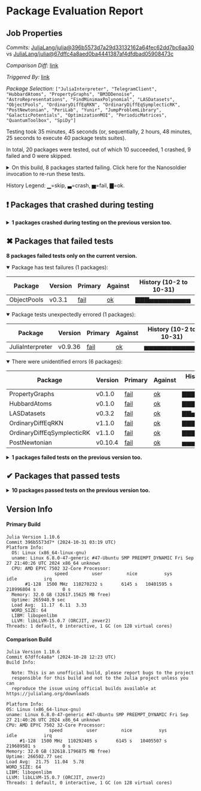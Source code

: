 # Package Evaluation Report

## Job Properties

*Commits:* [JuliaLang/julia@396b5573d7a29d33132162a64fec62dd7bc6aa30](https://github.com/JuliaLang/julia/commit/396b5573d7a29d33132162a64fec62dd7bc6aa30) vs [JuliaLang/julia@67dffc4a8aed0ba4441387af4dfdbad05908473c](https://github.com/JuliaLang/julia/commit/67dffc4a8aed0ba4441387af4dfdbad05908473c)

*Comparison Diff:* [link](https://github.com/JuliaLang/julia/compare/67dffc4a8aed0ba4441387af4dfdbad05908473c...396b5573d7a29d33132162a64fec62dd7bc6aa30)

*Triggered By:* [link](https://github.com/JuliaLang/julia/pull/56381#issuecomment-2450765573)

*Package Selection:* `["JuliaInterpreter", "TelegramClient", "HubbardAtoms", "PropertyGraphs", "BM3DDenoise", "AstroRepresentations", "FindMinimaxPolynomial", "LASDatasets", "ObjectPools", "OrdinaryDiffEqRKN", "OrdinaryDiffEqSymplecticRK", "PostNewtonian", "PeriLab", "Yunir", "JumpProblemLibrary", "GalacticPotentials", "OptimizationMOI", "PeriodicMatrices", "QuantumToolbox", "SpiDy"]`

Testing took 35 minutes, 45 seconds (or, sequentially, 2 hours, 48 minutes, 25 seconds to execute 40 package tests suites).

In total, 20 packages were tested, out of which 10 succeeded, 1 crashed, 9 failed and 0 were skipped.


<details><summary>On this build, 8 packages started failing. Click here for the Nanosoldier invocation to re-run these tests.</summary>
<p>

```
@nanosoldier `runtests(["PropertyGraphs", "HubbardAtoms", "ObjectPools", "LASDatasets", "JuliaInterpreter", "OrdinaryDiffEqRKN", "OrdinaryDiffEqSymplecticRK", "PostNewtonian"])`
```

</p>
</details>


History Legend: ▁=skip, ▃=crash, ▅=fail, ▇=ok.

## ❗ Packages that crashed during testing

<details><summary><strong>1 packages crashed during testing on the previous version too.</strong></summary>
<p>

<details open><summary>The process was aborted (1 packages):</summary>
<p>


| Package | History (10-2 to 10-31) |
| ------- | ------- |
| [TelegramClient v0.3.3](https://s3.amazonaws.com/julialang-reports/nanosoldier/pkgeval/by_hash/396b557_vs_67dffc4/TelegramClient.primary.log) | <span class="history">▇▇▇▇▇▇▇▇▇▇▇▇</span> |

</p>
</details>

</p>
</details>


## ✖ Packages that failed tests

**8 packages failed tests only on the current version.**

<details open><summary>Package has test failures (1 packages):</summary>
<p>


| Package | Version | Primary | Against | History (10-2 to 10-31) |
| ------- | ------- | ------- | ------- | ------- |
| ObjectPools | v0.3.1 | [fail](https://s3.amazonaws.com/julialang-reports/nanosoldier/pkgeval/by_hash/396b557_vs_67dffc4/ObjectPools.primary.log) | [ok](https://s3.amazonaws.com/julialang-reports/nanosoldier/pkgeval/by_hash/396b557_vs_67dffc4/ObjectPools.against.log) | <span class="history">▇▇▇▅▅▅▅▅▅▅▅▅</span> |

</p>
</details>

<details open><summary>Package tests unexpectedly errored (1 packages):</summary>
<p>


| Package | Version | Primary | Against | History (10-2 to 10-31) |
| ------- | ------- | ------- | ------- | ------- |
| JuliaInterpreter | v0.9.36 | [fail](https://s3.amazonaws.com/julialang-reports/nanosoldier/pkgeval/by_hash/396b557_vs_67dffc4/JuliaInterpreter.primary.log) | [ok](https://s3.amazonaws.com/julialang-reports/nanosoldier/pkgeval/by_hash/396b557_vs_67dffc4/JuliaInterpreter.against.log) | <span class="history">▅▅▅▅▅▅▅▅▅▅▅▅</span> |

</p>
</details>

<details open><summary>There were unidentified errors (6 packages):</summary>
<p>


| Package | Version | Primary | Against | History (10-2 to 10-31) |
| ------- | ------- | ------- | ------- | ------- |
| PropertyGraphs | v0.1.0 | [fail](https://s3.amazonaws.com/julialang-reports/nanosoldier/pkgeval/by_hash/396b557_vs_67dffc4/PropertyGraphs.primary.log) | [ok](https://s3.amazonaws.com/julialang-reports/nanosoldier/pkgeval/by_hash/396b557_vs_67dffc4/PropertyGraphs.against.log) | <span class="history">▇▇▇▇▇▇▇▇▇▇▇▇</span> |
| HubbardAtoms | v0.1.0 | [fail](https://s3.amazonaws.com/julialang-reports/nanosoldier/pkgeval/by_hash/396b557_vs_67dffc4/HubbardAtoms.primary.log) | [ok](https://s3.amazonaws.com/julialang-reports/nanosoldier/pkgeval/by_hash/396b557_vs_67dffc4/HubbardAtoms.against.log) | <span class="history">▇▇▇▇▇▇▇▇▇▇▇▇</span> |
| LASDatasets | v0.3.2 | [fail](https://s3.amazonaws.com/julialang-reports/nanosoldier/pkgeval/by_hash/396b557_vs_67dffc4/LASDatasets.primary.log) | [ok](https://s3.amazonaws.com/julialang-reports/nanosoldier/pkgeval/by_hash/396b557_vs_67dffc4/LASDatasets.against.log) | <span class="history">▇▇▅▇▇▇▇▇▇▇▇▇</span> |
| OrdinaryDiffEqRKN | v1.1.0 | [fail](https://s3.amazonaws.com/julialang-reports/nanosoldier/pkgeval/by_hash/396b557_vs_67dffc4/OrdinaryDiffEqRKN.primary.log) | [ok](https://s3.amazonaws.com/julialang-reports/nanosoldier/pkgeval/by_hash/396b557_vs_67dffc4/OrdinaryDiffEqRKN.against.log) | <span class="history">▇▇▇▇▇▇▇▇▇▇▇▇</span> |
| OrdinaryDiffEqSymplecticRK | v1.1.0 | [fail](https://s3.amazonaws.com/julialang-reports/nanosoldier/pkgeval/by_hash/396b557_vs_67dffc4/OrdinaryDiffEqSymplecticRK.primary.log) | [ok](https://s3.amazonaws.com/julialang-reports/nanosoldier/pkgeval/by_hash/396b557_vs_67dffc4/OrdinaryDiffEqSymplecticRK.against.log) | <span class="history">▇▇▇▇▇▇▇▇▇▇▇▇</span> |
| PostNewtonian | v0.10.4 | [fail](https://s3.amazonaws.com/julialang-reports/nanosoldier/pkgeval/by_hash/396b557_vs_67dffc4/PostNewtonian.primary.log) | [ok](https://s3.amazonaws.com/julialang-reports/nanosoldier/pkgeval/by_hash/396b557_vs_67dffc4/PostNewtonian.against.log) | <span class="history">▅▅▅▅▅▅▅▅▅▅▅▅</span> |

</p>
</details>

<details><summary><strong>1 packages failed tests on the previous version too.</strong></summary>
<p>

<details open><summary>Package has test failures (1 packages):</summary>
<p>


| Package | History (10-2 to 10-31) |
| ------- | ------- |
| [AstroRepresentations v0.2.0](https://s3.amazonaws.com/julialang-reports/nanosoldier/pkgeval/by_hash/396b557_vs_67dffc4/AstroRepresentations.primary.log) | <span class="history">▇▇▇▇▇▇▇▇▇▇▇▇</span> |

</p>
</details>

</p>
</details>


## ✔ Packages that passed tests

<details><summary><strong>10 packages passed tests on the previous version too.</strong></summary>
<p>

| Package | History (10-2 to 10-31) |
| ------- | ------- |
| [OptimizationMOI v0.5.1](https://s3.amazonaws.com/julialang-reports/nanosoldier/pkgeval/by_hash/396b557_vs_67dffc4/OptimizationMOI.primary.log) | <span class="history">▇▇▇▅▅▅▅▅▅▅▅▅</span> |
| [Yunir v0.2.7](https://s3.amazonaws.com/julialang-reports/nanosoldier/pkgeval/by_hash/396b557_vs_67dffc4/Yunir.primary.log) | <span class="history">▇▅▇▅▇▅▅▅▅▅▇▅</span> |
| [JumpProblemLibrary v1.0.0](https://s3.amazonaws.com/julialang-reports/nanosoldier/pkgeval/by_hash/396b557_vs_67dffc4/JumpProblemLibrary.primary.log) | <span class="history">▇▇▇▅▅▅▅▅▅▅▅▅</span> |
| [BM3DDenoise v1.0.1](https://s3.amazonaws.com/julialang-reports/nanosoldier/pkgeval/by_hash/396b557_vs_67dffc4/BM3DDenoise.primary.log) | <span class="history">▇▇▇▅▅▅▅▅▅▅▅▅</span> |
| [FindMinimaxPolynomial v0.4.0](https://s3.amazonaws.com/julialang-reports/nanosoldier/pkgeval/by_hash/396b557_vs_67dffc4/FindMinimaxPolynomial.primary.log) | <span class="history">▇▇▇▇▅▇▇▇▇▇▇▅</span> |
| [PeriLab v1.2.5](https://s3.amazonaws.com/julialang-reports/nanosoldier/pkgeval/by_hash/396b557_vs_67dffc4/PeriLab.primary.log) | <span class="history">▅▅▅▅▅▅▅▅▅▅▅▅</span> |
| [GalacticPotentials v0.2.1](https://s3.amazonaws.com/julialang-reports/nanosoldier/pkgeval/by_hash/396b557_vs_67dffc4/GalacticPotentials.primary.log) | <span class="history">▇▇▇▅▅▅▅▅▅▅▅▅</span> |
| [PeriodicMatrices v0.1.1](https://s3.amazonaws.com/julialang-reports/nanosoldier/pkgeval/by_hash/396b557_vs_67dffc4/PeriodicMatrices.primary.log) | <span class="history">▅</span> |
| [SpiDy v1.3.0](https://s3.amazonaws.com/julialang-reports/nanosoldier/pkgeval/by_hash/396b557_vs_67dffc4/SpiDy.primary.log) | <span class="history">▇▇▇▅▅▅▅▅▅▅▅▅</span> |
| [QuantumToolbox v0.19.1](https://s3.amazonaws.com/julialang-reports/nanosoldier/pkgeval/by_hash/396b557_vs_67dffc4/QuantumToolbox.primary.log) | <span class="history">▅▅▅▅▅▅▅▅▅▅▅▅</span> |

</p>
</details>


## Version Info

#### Primary Build

```
Julia Version 1.10.6
Commit 396b5573d7* (2024-10-31 03:19 UTC)
Platform Info:
  OS: Linux (x86_64-linux-gnu)
  uname: Linux 6.8.0-47-generic #47-Ubuntu SMP PREEMPT_DYNAMIC Fri Sep 27 21:40:26 UTC 2024 x86_64 unknown
  CPU: AMD EPYC 7502 32-Core Processor: 
                  speed         user         nice          sys         idle          irq
       #1-128  1500 MHz  110270232 s       6145 s   10401595 s  218996804 s          0 s
  Memory: 32.0 GB (32617.15625 MB free)
  Uptime: 265940.9 sec
  Load Avg:  11.17  6.11  3.33
  WORD_SIZE: 64
  LIBM: libopenlibm
  LLVM: libLLVM-15.0.7 (ORCJIT, znver2)
Threads: 1 default, 0 interactive, 1 GC (on 128 virtual cores)

```

  #### Comparison Build

  ```
Julia Version 1.10.6
Commit 67dffc4a8a* (2024-10-28 12:23 UTC)
Build Info:

    Note: This is an unofficial build, please report bugs to the project
    responsible for this build and not to the Julia project unless you can
    reproduce the issue using official builds available at https://julialang.org/downloads

Platform Info:
  OS: Linux (x86_64-linux-gnu)
  uname: Linux 6.8.0-47-generic #47-Ubuntu SMP PREEMPT_DYNAMIC Fri Sep 27 21:40:26 UTC 2024 x86_64 unknown
  CPU: AMD EPYC 7502 32-Core Processor: 
                  speed         user         nice          sys         idle          irq
       #1-128  1500 MHz  110292405 s       6145 s   10405507 s  219689581 s          0 s
  Memory: 32.0 GB (32618.1796875 MB free)
  Uptime: 266502.77 sec
  Load Avg:  21.75  11.04  5.78
  WORD_SIZE: 64
  LIBM: libopenlibm
  LLVM: libLLVM-15.0.7 (ORCJIT, znver2)
Threads: 1 default, 0 interactive, 1 GC (on 128 virtual cores)

  ```
  <!-- Generated on 2024-11-01T15:18:15.030 -->
